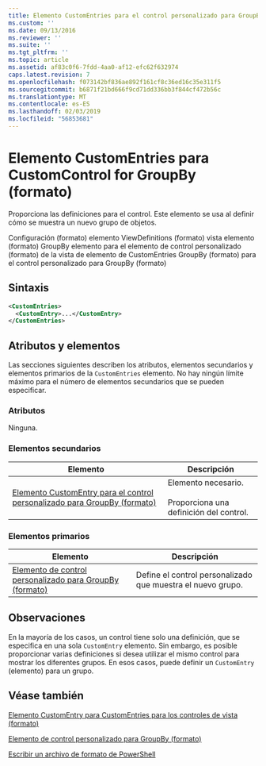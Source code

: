 ```yaml
---
title: Elemento CustomEntries para el control personalizado para GroupBy (formato) | Microsoft Docs
ms.custom: ''
ms.date: 09/13/2016
ms.reviewer: ''
ms.suite: ''
ms.tgt_pltfrm: ''
ms.topic: article
ms.assetid: af83c0f6-7fdd-4aa0-af12-efc62f632974
caps.latest.revision: 7
ms.openlocfilehash: f073142bf836ae892f161cf8c36ed16c35e311f5
ms.sourcegitcommit: b6871f21bd666f9cd71dd336bb3f844cf472b56c
ms.translationtype: MT
ms.contentlocale: es-ES
ms.lasthandoff: 02/03/2019
ms.locfileid: "56853681"
---
```

# <a name="customentries-element-for-customcontrol-for-groupby-format"></a>Elemento CustomEntries para CustomControl for GroupBy (formato)

Proporciona las definiciones para el control. Este elemento se usa al definir cómo se muestra un nuevo grupo de objetos.

Configuración (formato) elemento ViewDefinitions (formato) vista elemento (formato) GroupBy elemento para el elemento de control personalizado (formato) de la vista de elemento de CustomEntries GroupBy (formato) para el control personalizado para GroupBy (formato)

## <a name="syntax"></a>Sintaxis

```xml
<CustomEntries>
  <CustomEntry>...</CustomEntry>
</CustomEntries>
```

## <a name="attributes-and-elements"></a>Atributos y elementos

Las secciones siguientes describen los atributos, elementos secundarios y elementos primarios de la `CustomEntries` elemento. No hay ningún límite máximo para el número de elementos secundarios que se pueden especificar.

### <a name="attributes"></a>Atributos

Ninguna.

### <a name="child-elements"></a>Elementos secundarios

|Elemento|Descripción|
|-------------|-----------------|
|[Elemento CustomEntry para el control personalizado para GroupBy (formato)](./customentry-element-for-customcontrol-for-groupby-format.md)|Elemento necesario.<br /><br /> Proporciona una definición del control.|

### <a name="parent-elements"></a>Elementos primarios

|Elemento|Descripción|
|-------------|-----------------|
|[Elemento de control personalizado para GroupBy (formato)](./customcontrol-element-for-groupby-format.md)|Define el control personalizado que muestra el nuevo grupo.|

## <a name="remarks"></a>Observaciones

En la mayoría de los casos, un control tiene solo una definición, que se especifica en una sola `CustomEntry` elemento. Sin embargo, es posible proporcionar varias definiciones si desea utilizar el mismo control para mostrar los diferentes grupos. En esos casos, puede definir un `CustomEntry` (elemento) para un grupo.

## <a name="see-also"></a>Véase también

[Elemento CustomEntry para CustomEntries para los controles de vista (formato)](./customentry-element-for-customentries-for-controls-for-view-format.md)

[Elemento de control personalizado para GroupBy (formato)](./customcontrol-element-for-groupby-format.md)

[Escribir un archivo de formato de PowerShell](./writing-a-powershell-formatting-file.md)
